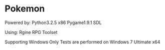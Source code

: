 Pokemon
=======

Powered by:
  Python3.2.5 x86 
  Pygame1.9.1 SDL
  
Using:
  Rgine RPG Toolset

Supporting Windows Only
Tests are performed on Windows 7 Ultimate x64
